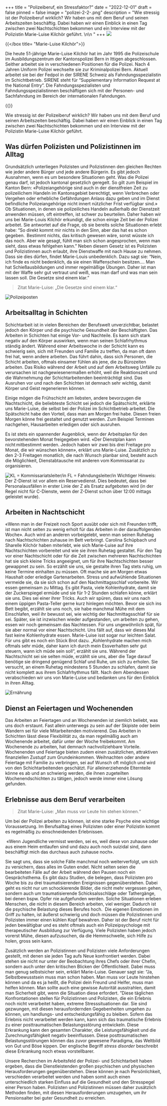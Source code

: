 +++
title = "Polizeiberuf, ein Stressfaktor?"
date = "2022-12-01"
draft = false
pinned = false
image = "polizei-2-2-.png"
description = "Wie stressig ist der Polizeiberuf wirklich? Wir haben uns mit dem Beruf und seinen Arbeitszeiten beschäftig. Dabei haben wir einen Einblick in einen Tag zwischen zwei Nachtschichten bekommen und ein Interview mit der Polizistin Marie-Luise Kilchör geführt. \n\n "
+++
![](polizei-2-2-.png)

{{</box title= "Marie-Luise Kilchör">}}

Die heute 51-jährige Marie-Luise Kilchör hat im Jahr 1995 die Polizeischule im Ausbildungszentrum der Kantonspolizei Bern in Ittigen abgeschlossen. Seither arbeitet sie in verschiedenen Positionen für die Polizei. Nach 4 Jahren Uniform Polizei wechselte sie zur Kriminalpolizei Bern. Aktuell arbeitet sie bei der Fedpol in der SIRENE Schweiz als Fahndungsspezialistin im Schichtbetrieb.    SIRENE steht für “Supplementary Information Request at the National Entry”. Die Fahndungsspezialisten und Fahndungsspezialistinnen beschäftigen sich mit der Personen- und Sachfahndung im Bereich der internationalen Fahndungen.  

{{</box>}}

 Wie stressig ist der Polizeiberuf wirklich? Wir haben uns mit dem Beruf und seinen Arbeitszeiten beschäftig. Dabei haben wir einen Einblick in einen Tag zwischen zwei Nachtschichten bekommen und ein Interview mit der Polizistin Marie-Luise Kilchör geführt. 

## Was dürfen Polizisten und Polizistinnen im Alltag 

Grundsätzlich unterliegen Polizisten und Polizistinnen den gleichen Rechten wie jeder andere Bürger und jede andere Bürgerin. Es gibt jedoch Ausnahmen, wenn es um besondere Situationen geht. Was die Polizei genau darf, ist jedoch kantonal gesetzlich geregelt. So gilt zum Beispiel im Kanton Bern: «Polizeiangehörige sind auch in der dienstfreien Zeit zu polizeilichem Handeln im Kantonsgebiet berechtigt, wenn Verbrechen oder Vergehen oder erhebliche Gefährdungen Anlass dazu geben und im Dienst befindliche Polizeiangehörige nicht innert nützlicher Frist verfügbar sind.» Ob Situationen, in denen sie polizeiliches Handeln außerhalb der Dienstzeit anwenden müssen, oft eintreffen, ist schwer zu beurteilen. Daher haben wir uns bei Marie-Louis Kilchör erkundigt, die schon einige Zeit bei der Polizei arbeitet. Sie antwortet auf die Frage, ob sie bereits solche Situationen erlebt habe: “So direkt kommt mir nichts in den Sinn, aber das hat es schon gegeben.  Bestimmt nichts, das kritisch gewesen wäre, sonst wüsste ich das noch. Aber wie gesagt, fühlt man sich schon angesprochen, wenn man sieht, dass etwas fehlgehen kann.” Neben diesem Gesetz ist es Polizisten und Polizistinnen auch erlaubt, ihre Dienstwaffe mit nach Hause zu nehmen. Dass sie dies dürfen, findet Marie-Louis unbedenklich. Dazu sagt sie: “Nein, ich finde es nicht bedenklich, da sie einen Waffenschein besitzen.... Man hat Schießausbildungen und immer regelmäßige Übungen. Daher ist man mit der Waffe sehr gut vertraut und weiß, was man darf und was man sein lassen soll. Die Gesetze sind einem klar.” 

> Zitat Marie-Luise: „Die Gesetze sind einem klar.“

![](polizeiposten.jpg "Polizeiposten")

## Arbeitsalltag in Schichten 

Schichtarbeit ist in vielen Bereichen der Berufswelt unverzichtbar, belastet jedoch den Körper und die psychische Gesundheit der Beschäftigten. Das Arbeiten in Schichten hat einige Vor- und Nachteile. Es kann sich stark negativ auf den Körper auswirken, wenn man seinen Schlafrhythmus ständig ändert. Während einer Arbeitswoche in der Schicht kann es schwierig sein, sich mit Freunden und Familie zu treffen, da man oft dann frei hat, wenn andere arbeiten. Das führt dahin, dass sich Personen, die Schicht arbeiten, oftmals einsamer fühlen als jene, die zu Bürozeiten arbeiten. Das Risiko während der Arbeit und auf dem Arbeitsweg Unfälle zu verursachen ist nachgewiesenermaßen erhöht, weil die Reaktionszeit und die Wahrnehmung der Schichtarbeitenden beeinträchtigt sind. Das Ausruhen vor und nach den Schichten ist demnach sehr wichtig, damit Körper und Geist regenerieren können.  

Einige mögen die Frühschicht am liebsten, andere bevorzugen die Nachtschicht, die beliebteste Schicht sei jedoch die Spätschicht, erklärte uns Marie-Luise, die selbst bei der Polizei im Schichtbetrieb arbeitet. Die Spätschicht habe den Vorteil, dass man am Morgen frei habe. Diesen freien Morgen könne frei gestaltet und genutzt werden. Zum Beispiel Terminen nachgehen, Hausarbeiten erledigen oder sich ausruhen.   

Es ist stets ein spannender Augenblick, wenn der Arbeitsplan für den bevorstehenden Monat freigegeben wird. «Der Dienstplan kann nicht mitbestimmt werden. Jedoch haben wir zwei bis drei Freitage pro Monat, die wir wünschen können», erklärt uns Marie-Luise. Zusätzlich zu den 2-3 Freitagen monatlich, die nach Wunsch planbar sind, besteht auch die Möglichkeit, Dienstabtausche mit anderen vom Kommissariat zu organisieren.  

![KL = Kommissariatsleiter/in	FL = Fahndungsleiter/in Wichtiger Hinweis: Der Z-Dienst ist vor allem ein Reservedienst. Dies bedeutet, dass bei Personalausfällen in erster Linie der Z als Ersatz aufgeboten wird (in der Regel nicht für C-Dienste, wenn der Z-Dienst schon über 12:00 mittags geleistet wurde). ](dienstplan.png "Alter Dienstplan von Marie-Luise Kilchör ")

## Arbeiten in Nachtschicht 

«Wenn man in der Freizeit noch Sport ausübt oder sich mit Freunden trifft, ist man nicht selten zu wenig erholt für das Arbeiten in der darauffolgenden Woche». Auch wird an anderen vorbeigelebt, wenn man seinen Ruhetag nach Nachtschichten zuhause im Bett verbringt. Carolina Schüpbach und Sharelle Kilchör haben miterlebt, wie sich Marie-Luise auf ihre Nachtschichten vorbereitet und wie sie ihren Ruhetag gestaltet. Für den Tag vor einer Nachtschicht oder für die Zeit zwischen mehreren Nachtschichten hat sie sich kleine Tricks angeeignet, um für ihre Nachtschichten besser gewappnet zu sein. So erzählt sie uns, sie gestalte ihren Tag stets ruhig, um keine Termine einhalten zu müssen. Oft mache sie am Morgen etwas Haushalt oder erledige Gartenarbeiten. Stress und aufwühlende Situationen vermeide sie, da sie sich schon auf den Nachmittagsschlaf vorbereite. Wir essen gemeinsam zu Mittag. Es gibt Pasta, viele Kohlenhydrate, damit sie der Zuckerspiegel ermüde und sie für 1-2 Stunden schlafen könne, erklärt sie uns. Dies sei einer ihrer Tricks. Auch wir spüren, dass wir uns nach einem üppigen Pasta-Teller gerne kurz hinlegen möchten. Bevor sie sich ins Bett begibt, erzählt sie uns noch, sie habe manchmal Mühe mit dem Einschlafen, weil ihr bewusst sei, wie wichtig der Nachmittagsschlaf für sie sei. Später, sie ist inzwischen wieder aufgestanden, um arbeiten zu gehen, essen wir noch gemeinsam das Nachtessen. Für uns ungewöhnlich spät, für sie aber normal vor einer Nachtschicht. Uns fällt auf, dass wir dieses Mal fast keine Kohlenhydrate essen. Marie-Luise isst sogar nur leichten Salat. Für uns gibt es noch ein Stück Brot dazu. „Kohlenhydrate machen mich oftmals sehr müde, daher kann ich durch mein Essverhalten sehr gut steuern, wann ich müde sein soll“, erzählt sie uns. Während der Nachtschicht sei sie selten müde, erzählt sie uns, aber die Tage darauf benötige sie dringend genügend Schlaf und Ruhe, um sich zu erholen. Sie versucht, an einem Ruhetag mindestens 5 Stunden zu schlafen, damit sie nicht komplett aus ihrem Schlafrhythmus fällt. Nach dem Abendessen verabschieden wir uns von Marie-Luise und bedanken uns für den Einblick in ihren Alltag. 

![](reportage-essen.jpg "Ernährung")

## Dienst an Feiertagen und Wochenenden 

Das Arbeiten an Feiertagen und an Wochenenden ist ziemlich beliebt, was uns doch erstaunt. Fast allein unterwegs zu sein auf der Skipiste oder beim Wandern sei für viele Mitarbeitenden motivierend. Das Arbeiten in Schichten lässt diese Flexibilität zu, da man regelmäßig auch am Wochenende arbeitet, dafür unter der Woche freibekommt. Am Wochenende zu arbeiten, hat demnach nachvollziehbare Vorteile. Wochenenden und Feiertage bieten zudem einen zusätzlichen, attraktiven finanziellen Zustupf zum Grundeinkommen. Weihnachten oder andere Feiertage mit Familie zu verbringen, sei auf Wunsch oft möglich und wird von den Schichtarbeitenden geschätzt. Für alleinerziehende Elternteile könne es ab und an schwierig werden, die ihnen zugeteilten Wochenendschichten zu tätigen, jedoch werde immer eine Lösung gefunden.  

## Erlebnisse aus dem Beruf verarbeiten 

> Zitat Marie-Luise: „Man muss vor Leute hin stehen können.“ 

Um bei der Polizei arbeiten zu können, ist eine starke Psyche eine wichtige Voraussetzung. Im Berufsalltag eines Polizisten oder einer Polizistin kommt es regelmäßig zu einschneidenden Erlebnissen. 

 «Wenn Jugendliche vermisst werden, sei es, weil diese von zuhause oder aus einem Heim entlaufen sind und dazu auch noch suizidal sind, dann beschäftigt mich das durchaus auch zuhause noch». 

Sie sagt uns, dass sie solche Fälle manchmal noch weiterverfolgt, um sich zu versichern, dass alles im Guten endet. Nicht selten seien die bearbeiteten Fälle auf der Arbeit während den Pausen noch ein Gesprächsthema. Es gibt dazu Studien, die belegen, dass Polizisten pro Woche bis zu drei traumatisierenden Ereignissen gegenüberstehen. Dabei geht es nicht nur um schockierende Bilder, die nicht mehr vergessen gehen, sondern auch um traumatisierende Schicksalsschläge oder Tathergänge, bei denen bspw. Opfer nie aufgefunden werden. Solche Situationen erleben Menschen, die nicht in diesem Bereich arbeiten, viel weniger. Dadurch ist die psychische Belastung dieses Berufes hoch.  Die eigenen Emotionen im Griff zu halten, ist äußerst schwierig und doch müssen die Polizistinnen und Polizisten immer einen kühlen Kopf bewahren. Daher ist der Beruf nicht für jeden bewältigbar und es steht oftmals auch ein Polizeipsychologe mit therapeutischer Ausbildung zur Verfügung. Viele Polizisten haben jedoch vorerst Mühe, diesen aufzusuchen, da die Hemmschwelle, sich Hilfe zu holen, gross sein kann.  

Zusätzlich werden an Polizistinnen und Polizisten viele Anforderungen gestellt, mit denen sie jeden Tag aufs Neue konfrontiert werden. Dabei stehen sie nicht nur unter der Beobachtung ihres Chefs oder ihrer Chefin, sondern auch unter den kritischen Blicken der Öffentlichkeit. Dabei muss man genug selbstsicher sein, erklärt Marie-Luise. Genauer sagt sie: “Ja, Selbstbewusstsein muss man schon haben. Man muss vor Leute hinstehen können und da es ja heißt, die Polizei dein Freund und Helfer, muss man helfen können. Man sollte auch eine gewisse Autorität ausstrahlen, damit man Sicherheit gibt, wenn die Situation diese erfordert. ”Diese täglichen Konfrontationen stellen für Polizistinnen und Polizisten, die ein Erlebnis noch nicht verarbeitet haben, extreme Stresssituationen dar. Sie sind gezwungen, mit diesen herausfordernden Gegebenheiten umgehen zu können, um handlungs- und entscheidungsfähig zu bleiben. Sofern das Erlebnis nicht verarbeitet werden kann, kann sich das traumatische Erlebnis zu einer posttraumatischen Belastungsstörung entwickeln. Diese Erkrankung kann den gesamten Charakter, die Leistungsfähigkeit und die Zurechnungsfähigkeit negativ beeinflussen. Diese posttraumatischen Belastungsstörungen können das zuvor gewesene Paradigma, das Weltbild von Gut und Böse kippen. Der englische Begriff *stress disorder* beschreibt diese Erkrankung noch etwas vorstellbarer. 

Unsere Recherchen im Arbeitsfeld der Polizei- und Schichtarbeit haben ergeben, dass die Dienstleistenden großen psychischen und physischen Herausforderungen gegenüberstehen. Diese können je nach Persönlichkeit, verschieden verarbeitet werden und haben somit auch einen unterschiedlich starken Einfluss auf die Gesundheit und den Stresspegel einer Person haben. Polizisten und Polizistinnen müssen daher zusätzlich Methoden finden, mit diesen Herausforderungen umzugehen, um ihr Pensionsalter bei guter Gesundheit zu erreichen.